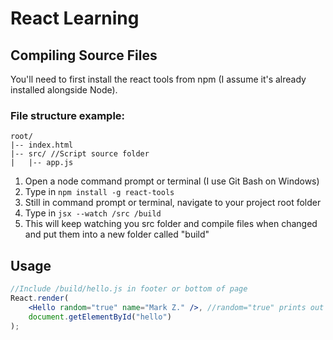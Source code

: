 # React Learning

## Compiling Source Files

You'll need to first install the react tools from npm (I assume it's already installed alongside Node).

### File structure example:
``` 
root/
|-- index.html
|-- src/ //Script source folder
|   |-- app.js
```

1. Open a node command prompt or terminal (I use Git Bash on Windows)
2. Type in ```npm install -g react-tools```
3. Still in command prompt or terminal, navigate to your project root folder
4. Type in ```jsx --watch /src /build```
5. This will keep watching you src folder and compile files when changed and put them into a new folder called "build"

## Usage
```jsx
//Include /build/hello.js in footer or bottom of page
React.render(
    <Hello random="true" name="Mark Z." />, //random="true" prints out "Hello" in multiple languages
    document.getElementById("hello")
);
```
